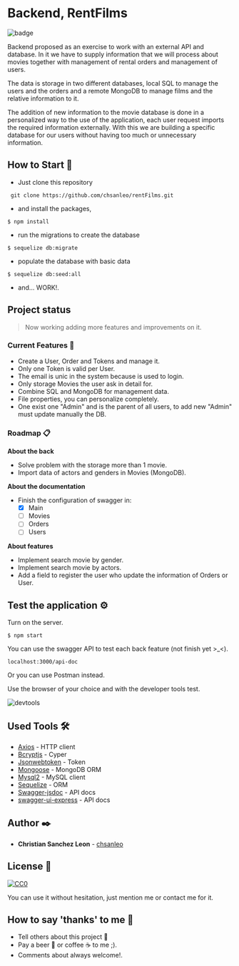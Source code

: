 # Backend, RentFilms
![badge](https://img.shields.io/badge/working-active-brig)

Backend proposed as an exercise to work with an external API and database. In it we have to supply information that we will process about movies together with management of rental orders and management of users.

The data is storage in two different databases, local SQL to manage the users and the orders and a remote MongoDB to manage films and the relative information to it.

The addition of new information to the movie database is done in a personalized way to the use of the application, each user request imports the required information externally. With this we are building a specific database for our users without having too much or unnecessary information.


## How to Start 🚀

+ Just clone this repository 
```
 git clone https://github.com/chsanleo/rentFilms.git
```

+ and install the packages,

```
$ npm install
```

+ run the migrations to create the database

```
$ sequelize db:migrate
```

+ populate the database with basic data

```
$ sequelize db:seed:all
```
 
+ and... WORK!.

## Project status

>Now working adding more features and improvements on it.

### Current Features 📄

+ Create a User, Order and Tokens and manage it.
+ Only one Token is valid per User.
+ The email is unic in the system because is used to login.
+ Only storage Movies the user ask in detail for.
+ Combine SQL and MongoDB for management data.
+ File properties, you can personalize completely.
+ One exist one "Admin" and is the parent of all users, to add new "Admin" must update manually the DB.


### Roadmap 📋

**About the back**
+ Solve problem with the storage more than 1 movie.
+ Import data of actors and genders in Movies (MongoDB).

**About the documentation**
+ Finish the configuration of swagger in:
    - [x] Main
    - [ ] Movies
    - [ ] Orders
    - [ ] Users

**About features**
+ Implement search movie by gender.
+ Implement search movie by actors.
+ Add a field to register the user who update the information of Orders or User.



## Test the application ⚙️

Turn on the server.
```
$ npm start
```

You can use the swagger API to test each back feature (not finish yet >_<).
```
localhost:3000/api-doc
```

Or you can use Postman instead.


Use the browser of your choice and with the developer tools test. 


![devtools](https://www.formacionprofesional.info/wp-content/uploads/2015/09/herramientas_desarrollo_iexplorer11.png)

## Used Tools 🛠️

* [Axios](https://www.npmjs.com/package/axios) - HTTP client
* [Bcryptjs](https://www.npmjs.com/package/bcryptjs) - Cyper 
* [Jsonwebtoken](https://www.npmjs.com/package/jsonwebtoken) - Token
* [Mongoose](https://www.npmjs.com/package/mongoose) - MongoDB ORM
* [Mysql2](https://www.npmjs.com/package/mysql2) - MySQL client
* [Sequelize](https://www.npmjs.com/package/sequelize) - ORM
* [Swagger-jsdoc](https://www.npmjs.com/package/swagger-jsdoc) - API docs
* [swagger-ui-express](https://www.npmjs.com/package/swagger-ui-express) - API docs


## Author ✒️

* **Christian Sanchez Leon** - [chsanleo](https://github.com/chsanleo)


## License 📄
[![CC0](https://licensebuttons.net/p/zero/1.0/88x31.png)](https://creativecommons.org/publicdomain/zero/1.0/)

You can use it without hesitation, just mention me or contact me for it.


## How to say 'thanks' to me  🎁

* Tell others about this project 📢
* Pay a beer 🍺 or coffee ☕ to me ;). 
* Comments about always welcome!.
